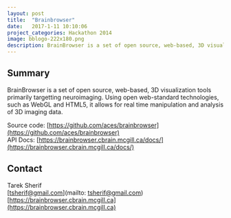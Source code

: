 ```yaml
---
layout: post
title:  "Brainbrowser"
date:   2017-1-11 10:10:06
project_categories: Hackathon 2014
image: bblogo-222x180.png
description: BrainBrowser is a set of open source, web-based, 3D visualization tools primarily targetting neuroimaging.
---
```

## Summary
BrainBrowser is a set of open source, web-based, 3D visualization tools primarily targetting neuroimaging. Using open web-standard technologies, such as WebGL and HTML5, it allows for real time manipulation and analysis of 3D imaging data.

Source code: [https://github.com/aces/brainbrowser](https://github.com/aces/brainbrowser)  
API Docs: [https://brainbrowser.cbrain.mcgill.ca/docs/](https://brainbrowser.cbrain.mcgill.ca/docs/)  


## Contact  
Tarek Sherif  
[tsherif@gmail.com](mailto: tsherif@gmail.com)  
[https://brainbrowser.cbrain.mcgill.ca](https://brainbrowser.cbrain.mcgill.ca)  

